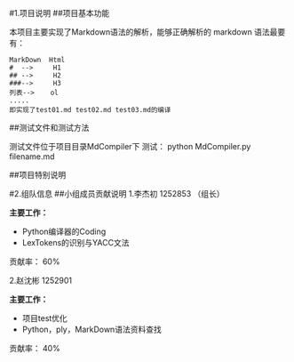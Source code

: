 #1.项目说明
##项目基本功能

本项目主要实现了Markdown语法的解析，能够正确解析的 markdown 语法最要有：

    MarkDown  Html
    #  -->     H1
    ## -->     H2
    ###-->     H3 
    列表-->    ol
    .....
    即实现了test01.md test02.md test03.md的编译


##测试文件和测试方法

测试文件位于项目目录MdCompiler下
测试：
python MdCompiler.py filename.md

##项目特别说明


#2.组队信息
##小组成员贡献说明
1.李杰初 1252853 （组长）

**主要工作：**
+ Python编译器的Coding
+ LexTokens的识别与YACC文法

贡献率： 60%

2.赵沈彬 1252901

**主要工作：**
+ 项目test优化
+ Python，ply，MarkDown语法资料查找

贡献率： 40%
